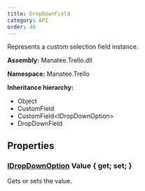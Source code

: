 ```yaml
---
title: DropDownField
category: API
order: 48
---
```


Represents a custom selection field instance.

**Assembly:** Manatee.Trello.dll

**Namespace:** Manatee.Trello

**Inheritance hierarchy:**

- Object
- CustomField
- CustomField&lt;IDropDownOption&gt;
- DropDownField

## Properties

### [IDropDownOption](../IDropDownOption#idropdownoption) Value { get; set; }

Gets or sets the value.


